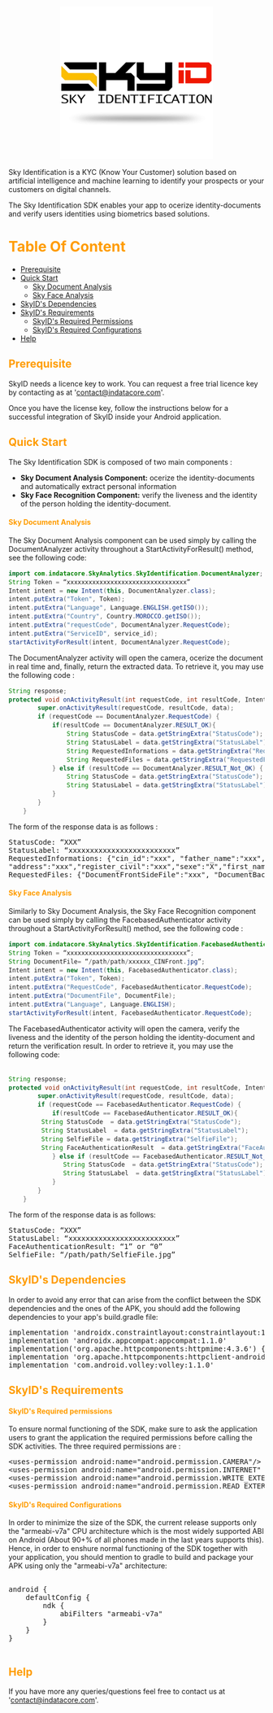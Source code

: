 <p align="center">
  <img src="SkyIDDemo/src/main/res/drawable/readme/skyid_readme.png"/>
</p>

 Sky Identification is a KYC (Know Your Customer) solution based on artificial intelligence and machine learning to identify your prospects or your customers on digital channels.

 The Sky Identification SDK enables your app to ocerize identity-documents and verify users identities using biometrics based solutions. 


# <span style="color:#FF9C00">Table Of Content</span>

- [Prerequisite](#prerequisite)
- [Quick Start](#quick-start)
  - [Sky Document Analysis](#Sky-Document-Analysis)
  - [Sky Face Analysis](#Sky-Face-Analysis)
- [SkyID's Dependencies](#sdks-dependencies)
- [SkyID's Requirements](#sdks-requirements)
  - [SkyID's Required Permissions](#sdks-required-permissions)
  - [SkyID's Required Configurations](#sdks-required-configs)
- [Help](#help)

## <span style="color:#FF9C00">Prerequisite</span> 

SkyID needs a licence key to work. You can request a free trial licence key by contacting as at 'contact@indatacore.com'. 

Once you have the license key, follow the instructions below for a successful integration of SkyID inside your Android application.


## <span style="color:#FF9C00">Quick Start</span>  

The Sky Identification SDK is composed of two main components : 
- **Sky Document Analysis Component:** ocerize the identity-documents  and automatically extract personal information
- **Sky Face Recognition Component:**  verify the liveness and the identity of the person holding the identity-document. 

#### <span style="color:#FF9C00">Sky Document Analysis</span>   

The Sky Document Analysis component can be used simply by calling the DocumentAnalyzer activity throughout a StartActivityForResult() method, see the following code: 

```java
import com.indatacore.SkyAnalytics.SkyIdentification.DocumentAnalyzer;
String Token = “xxxxxxxxxxxxxxxxxxxxxxxxxxxxxxxxx”
Intent intent = new Intent(this, DocumentAnalyzer.class);
intent.putExtra("Token", Token);
intent.putExtra("Language", Language.ENGLISH.getISO());
intent.putExtra("Country", Country.MOROCCO.getISO());
intent.putExtra("requestCode", DocumentAnalyzer.RequestCode);
intent.putExtra("ServiceID", service_id); 
startActivityForResult(intent, DocumentAnalyzer.RequestCode);
```
        
The DocumentAnalyzer activity will open the camera, ocerize the document in real time and, finally, return the extracted data. To retrieve it, you may use the following code :

```java
String response;
protected void onActivityResult(int requestCode, int resultCode, Intent data) {
        super.onActivityResult(requestCode, resultCode, data);
        if (requestCode == DocumentAnalyzer.RequestCode) {
            if(resultCode == DocumentAnalyzer.RESULT_OK){
                String StatusCode = data.getStringExtra("StatusCode");
                String StatusLabel = data.getStringExtra("StatusLabel");
                String RequestedInformations = data.getStringExtra("RequestedInformations");
                String RequestedFiles = data.getStringExtra("RequestedFiles");
            } else if (resultCode == DocumentAnalyzer.RESULT_Not_OK) {
                String StatusCode = data.getStringExtra("StatusCode");
                String StatusLabel = data.getStringExtra("StatusLabel");
            }
        }
    }
```

The form of the response data is as follows :
<pre>
StatusCode: “XXX”  
StatusLabel: “xxxxxxxxxxxxxxxxxxxxxxxxx”
RequestedInformations: {"cin_id":"xxx", "father_name":"xxx","mother_name":"xxx",
"address":"xxx","register_civil":"xxx","sexe":"X","first_name":"xxx","last_name":"xxx","birth_date":"xx.xx.xxxx","birth_place":"xxx","validity_date":"xx.xx.xxxx"}
RequestedFiles: {"DocumentFrontSideFile":"xxx", "DocumentBackSideFile":"xxx","FaceFile":"xxx"}
</pre>

#### <span style="color:#FF9C00">Sky Face Analysis</span>   

   Similarly to Sky Document Analysis, the Sky Face Recognition component can be used simply by calling the FacebasedAuthenticator activity throughout a StartActivityForResult() method, see the following code : 

```java
import com.indatacore.SkyAnalytics.SkyIdentification.FacebasedAuthenticator;
String Token = “xxxxxxxxxxxxxxxxxxxxxxxxxxxxxxxxx”;
String DocumentFile= “/path/path/xxxxxx_CINFront.jpg”;
Intent intent = new Intent(this, FacebasedAuthenticator.class);
intent.putExtra("Token", Token);
intent.putExtra("RequestCode", FacebasedAuthenticator.RequestCode);
intent.putExtra("DocumentFile", DocumentFile);
intent.putExtra("Language", Language.ENGLISH);
startActivityForResult(intent, FacebasedAuthenticator.RequestCode);

```

The FacebasedAuthenticator activity will open the camera, verify the liveness and the identity of the person holding the identity-document and return the verification result. In order to retrieve it, you may use the following code: 

```java

String response;
protected void onActivityResult(int requestCode, int resultCode, Intent data) {
        super.onActivityResult(requestCode, resultCode, data);
        if (requestCode == FacebasedAuthenticator.RequestCode) {
            if(resultCode == FacebasedAuthenticator.RESULT_OK){
	     String StatusCode  = data.getStringExtra("StatusCode");
	     String StatusLabel  = data.getStringExtra("StatusLabel");
	     String SelfieFile = data.getStringExtra("SelfieFile");
	     String FaceAuthenticationResult  = data.getStringExtra("FaceAuthenticationResult");
            } else if (resultCode == FacebasedAuthenticator.RESULT_Not_OK) {
               String StatusCode  = data.getStringExtra("StatusCode");
               String StatusLabel  = data.getStringExtra("StatusLabel");
            }
        }
    }

```

The form of the response data is as follows:
<pre>
StatusCode: “XXX”  
StatusLabel: “xxxxxxxxxxxxxxxxxxxxxxxxx”
FaceAuthenticationResult: “1” or “0”
SelfieFile: “/path/path/SelfieFile.jpg”
</pre>

## <span style="color:#FF9C00">SkyID's Dependencies</span> 

In order to avoid any error that can arise from the conflict between the SDK dependencies and the ones of the APK, you should add the following dependencies to your app's build.gradle file:

<pre>
implementation 'androidx.constraintlayout:constraintlayout:1.1.3'
implementation 'androidx.appcompat:appcompat:1.1.0'
implementation('org.apache.httpcomponents:httpmime:4.3.6') { exclude module: 'httpclient' }
implementation 'org.apache.httpcomponents:httpclient-android:4.3.5'
implementation 'com.android.volley:volley:1.1.0'
</pre>

## <span style="color:#FF9C00">SkyID's Requirements</span> 

#### <span style="color:#FF9C00">SkyID's Required permissions</span> 

To ensure normal functioning of the SDK, make sure to ask the application users to grant the application the required permissions before calling the SDK activities. The three required permissions are :

<pre>
&lt;uses-permission android:name="android.permission.CAMERA"/&gt;
&lt;uses-permission android:name="android.permission.INTERNET" /&gt;
&lt;uses-permission android:name="android.permission.WRITE_EXTERNAL_STORAGE"/&gt;
&lt;uses-permission android:name="android.permission.READ_EXTERNAL_STORAGE" /&gt;
</pre>

#### <span style="color:#FF9C00">SkyID's Required Configurations</span>

In order to minimize the size of the SDK, the current release supports only the "armeabi-v7a" CPU architecture which is the most widely supported ABI on Android (About 90+% of all phones made in the last years supports this). Hence, in order to enshure normal functioning of the SDK together with your application, you should mention to gradle to build and package your APK using only the "armeabi-v7a" architecture:

<pre>

android {
    defaultConfig {
        ndk {
            abiFilters "armeabi-v7a"
        }
    }
}

</pre>


## <span style="color:#FF9C00">Help</span> 

If you have more any queries/questions feel free to contact us at 'contact@indatacore.com'.
